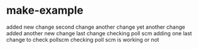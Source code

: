 # make-example
added new change
second change
another change
yet another change
added another new change
last change
checking poll scm
adding one last change to check pollscm
checking poll scm is working or not
